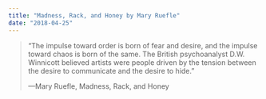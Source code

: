 ```yaml
---
title: "Madness, Rack, and Honey by Mary Ruefle"
date: "2018-04-25"
---
```


> “The impulse toward order is born of fear and desire, and the impulse toward chaos is born of the same. The British psychoanalyst D.W. Winnicott believed artists were people driven by the tension between the desire to communicate and the desire to hide.”
> 
> —Mary Ruefle, Madness, Rack, and Honey
